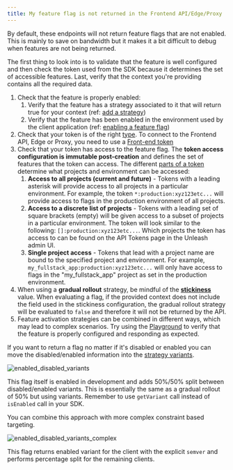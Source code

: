 ```yaml
---
title: My feature flag is not returned in the Frontend API/Edge/Proxy
---
```


By default, these endpoints will not return feature flags that are not enabled. This is mainly to save on bandwidth but it makes it a bit difficult to debug when features are not being returned. 

The first thing to look into is to validate that the feature is well configured and then check the token used from the SDK because it determines the set of accessible features. Last, verify that the context you're providing contains all the required data.

1. Check that the feature is properly enabled: 
    1. Verify that the feature has a strategy associated to it that will return true for your context (ref: [add a strategy](/how-to-create-feature-flag#step-2))
    2. Verify that the feature has been enabled in the environment used by the client application (ref: [enabling a feature flag](/how-to-create-feature-flag#step-3))
2. Check that your token is of the right [type](/reference/api-tokens-and-client-keys.mdx). To connect to the Frontend API, Edge or Proxy, you need to use a [Front-end token](/reference/api-tokens-and-client-keys#frontend-tokens)
3. Check that your token has access to the feature flag. The **token access configuration is immutable post-creation** and defines the set of features that the token can access. The different [parts of a token](/reference/api-tokens-and-client-keys#api-token-format) determine what projects and environment can be accessed:
    1. **Access to all projects (current and future)** - Tokens with a leading asterisk will provide access to all projects in a particular environment. For example, the token `*:production:xyz123etc...` will provide access to flags in the production environment of all projects.
    2. **Access to a discrete list of projects** - Tokens with a leading set of square brackets (empty) will be given access to a subset of projects in a particular environment. The token will look similar to the following: `[]:production:xyz123etc...`. Which projects the token has access to can be found on the API Tokens page in the Unleash admin UI.
    3. **Single project access** - Tokens that lead with a project name are bound to the specified project and environment. For example, `my_fullstack_app:production:xyz123etc...` will only have access to flags in the "my_fullstack_app" project as set in the production environment.
4. When using a **gradual rollout** strategy, be mindful of the **[stickiness](/reference/stickiness)** value. When evaluating a flag, if the provided context does not include the field used in the stickiness configuration, the gradual rollout strategy will be evaluated to `false` and therefore it will not be returned by the API.
5. Feature activation strategies can be combined in different ways, which may lead to complex scenarios. Try using the [Playground](/reference/playground.mdx) to verify that the feature is properly configured and responding as expected.


If you want to return a flag no matter if it's disabled or enabled you can move the disabled/enabled information into the [strategy variants](/reference/strategy-variants).

![enabled_disabled_variants](/img/enabled-disabled-variants.png 'Using enabled and disabled variants')

This flag itself is enabled in development and adds 50%/50% split between disabled/enabled variants. This is essentially the same as a gradual rollout of 50% but using variants.
Remember to use `getVariant` call instead of `isEnabled` call in your SDK.

You can combine this approach with more complex constraint based targeting.

![enabled_disabled_variants_complex](/img/enabled-disabled-variants-complex.png 'Using enabled and disabled variants with constraints')

This flag returns enabled variant for the client with the explicit `semver` and performs percentage split for the remaining clients.
